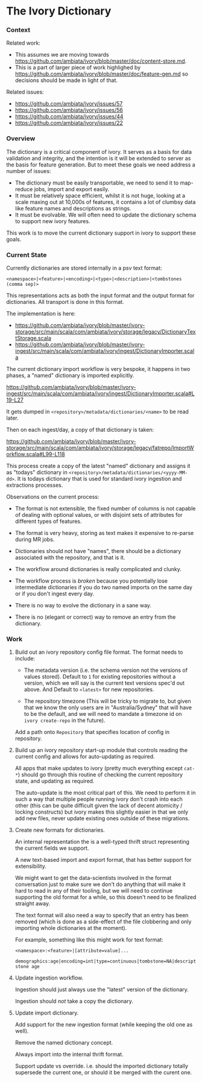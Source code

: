 The Ivory Dictionary
====================

### Context

Related work:

 - This assumes we are moving towards <https://github.com/ambiata/ivory/blob/master/doc/content-store.md>.
 - This is a part of larger piece of work highlighed by <https://github.com/ambiata/ivory/blob/master/doc/feature-gen.md> so decisions should be made in light of that.

Related issues:

 - <https://github.com/ambiata/ivory/issues/57>
 - <https://github.com/ambiata/ivory/issues/56>
 - <https://github.com/ambiata/ivory/issues/44>
 - <https://github.com/ambiata/ivory/issues/22>

### Overview

The dictionary is a critical component of ivory. It serves as a basis
for data validation and integrity, and the intention is it will be
extended to server as the basis for feature generation. But to meet these
goals we need address a number of issues:
 - The dictionary must be easily transportable, we need to send it to
   map-reduce jobs, import and export easily.
 - It must be relatively space efficient, whilst it is not huge, looking
   at a scale maxing out at 10,000s of features, it contains a lot of
   clumbsy data like feature names and descriptions as strings.
 - It must be evolvable. We will often need to update the dictionary schema
   to support new ivory features.

This work is to move the current dictionary support in ivory to support these
goals.


### Current State

Currently dictionaries are stored internally in a psv text format:

```
<namespace>|<feature>|<encoding>|<type>|<description>|<tombstones (comma sep)>
```

This representations acts as both the input format and the output
format for dictionaries. All transport is done in this format.

The implementation is here:
 - <https://github.com/ambiata/ivory/blob/master/ivory-storage/src/main/scala/com/ambiata/ivory/storage/legacy/DictionaryTextStorage.scala>
 - <https://github.com/ambiata/ivory/blob/master/ivory-ingest/src/main/scala/com/ambiata/ivory/ingest/DictionaryImporter.scala>

The current dictionary import workflow is very bespoke, it happens in two
phases, a "named" dictionary is imported explicitly.

<https://github.com/ambiata/ivory/blob/master/ivory-ingest/src/main/scala/com/ambiata/ivory/ingest/DictionaryImporter.scala#L19-L27>

It gets dumped in `<repository>/metadata/dictionaries/<name>` to be read later.

Then on each ingest/day, a copy of that dictionary is taken:

<https://github.com/ambiata/ivory/blob/master/ivory-storage/src/main/scala/com/ambiata/ivory/storage/legacy/fatrepo/ImportWorkflow.scala#L99-L118>

This process create a copy of the latest "named" dictionary and assigns it
as "todays" dictionary in `<repository>/metadata/dictionaries/<yyyy-MM-dd>`.
It is todays dictionary that is used for standard ivory ingestion and
extractions processes.

Observations on the current process:
 - The format is not extensible, the fixed number of columns is not capable
   of dealing with optional values, or with disjoint sets of attributes for
   different types of features.

 - The format is very heavy, storing as text makes it expensive to re-parse
   during MR jobs.

 - Dictionaries should not have "names", there should be a dictionary
   associated with the repository, and that is it.

 - The workflow around dictionaries is really complicated and clunky.

 - The workflow process is _broken_ because you potentially lose
   intermediate dictionaries if you do two named imports on the same
   day or if you don't ingest every day.

 - There is no way to evolve the dictionary in a sane way.

 - There is no (elegant or correct) way to remove an entry from the dictionary.


### Work

1. Build out an ivory repository config file format. The format needs to
   include:
     - The metadata version (i.e. the schema version not the versions of values stored).
       Default to `1` for existing repositories without a version, which we will say
       is the current text versions spec'd out above. And Default to `<latest>` for
       new repositories.

     - The repository timezone (This will be tricky to migrate to, but given that we
       know the only users are in "Australia/Sydney" that will have to be the default,
       and we will need to mandate a timezone id on `ivory create-repo` in the future).

   Add a path onto `Repository` that specifies location of config in
   repository.


2. Build up an ivory repository start-up module that controls reading
   the current config and allows for auto-updating as required.

   All apps that make updates to ivory (pretty much everything except `cat-*`)
   should go through this routine of checking the current repository state,
   and updating as required.

   The auto-update is the most critical part of this. We need to perform
   it in such a way that multiple people running ivory don't crash into
   each other (this can be quite difficult given the lack of decent
   atomicity / locking constructs) but ivory makes this slightly easier
   in that we only add new files, never update existing ones outside of
   these migrations.


3. Create new formats for dictionaries.

   An internal representation the is a well-typed thrift struct
   representing the current fields we support.

   A new text-based import and export format, that has better
   support for extensibility.

   We might want to get the data-scientists involved in the format
   conversation just to make sure we don't do anything that will
   make it hard to read in any of their tooling, but we will need
   to continue supporting the old format for a while, so this doesn't
   need to be finalized straight away.

   The text format will also need a way to specify that an entry has
   been removed (which is done as a side-effect of the file clobbering
   and only importing whole dictionaries at the moment).

   For example, something like this might work for text format:

       <namespace>:<feature>|[attribute=value]...

       demographics:age|encoding=int|type=continuous|tombstone=NA|description=the stone age


4. Update ingestion workflow.

   Ingestion should just always use the "latest" version of the dictionary.

   Ingestion should _not_ take a copy the dictionary.


5. Update import dictionary.

   Add support for the new ingestion format (while keeping the old one as well).

   Remove the named dictionary concept.

   Always import into the internal thrift format.

   Support update vs override. i.e. should the imported dictionary totally
   supersede the current one, or should it be merged with the curent one.

